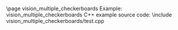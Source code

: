 \page vision_multiple_checkerboards Example: vision_multiple_checkerboards
C++ example source code:
\include vision_multiple_checkerboards/test.cpp

